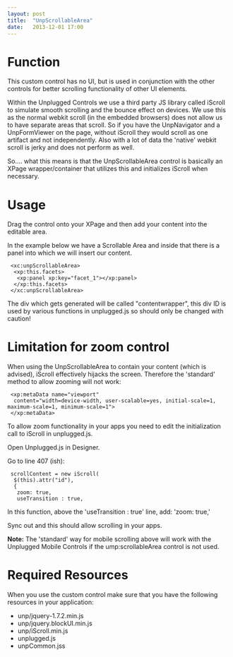 ```yaml
---
layout: post
title:  "UnpScrollableArea"
date:   2013-12-01 17:00
---
```


# Function
This custom control has no UI, but is used in conjunction with the other controls for better scrolling functionality of other UI elements.

Within the Unplugged Controls we use a third party JS library called iScroll to simulate smooth scrolling and the bounce effect on devices. 
We use this as the normal webkit scroll (in the embedded browsers) does not allow us to have separate areas that scroll. So if you have the UnpNavigator and a UnpFormViewer on the page, without iScroll they would scroll as one artifact and not independently. Also with a lot of data the 'native' webkit scroll is jerky and does not perform as well.

So…. what this means is that the UnpScrollableArea control is basically an XPage wrapper/container that utilizes this and initializes iScroll when necessary. 

# Usage
Drag the control onto your XPage and then add your content into the editable area.

In the example below we have a Scrollable Area and inside that there is a panel into which we will insert our content.

<pre class="CICodeFormatter" ><code class="CICodeFormatter"> &lt;xc:unpScrollableArea&gt;  
  &lt;xp:this.facets&gt;  
   &lt;xp:panel xp:key="facet_1"&gt;&lt;/xp:panel&gt;  
  &lt;/xp:this.facets&gt;  
 &lt;/xc:unpScrollableArea&gt;  
</code></pre>

The div which gets generated will be called "contentwrapper", this div ID is used by various functions in unplugged.js so should only be changed with caution!

# Limitation for zoom control
When using the UnpScrollableArea to contain your content (which is advised), iScroll effectively hijacks the screen. Therefore the 'standard' method to allow zooming will not work:

<pre class="CICodeFormatter" ><code class="CICodeFormatter"> &lt;xp:metaData name="viewport"  
  content="width=device-width, user-scalable=yes, initial-scale=1, maximum-scale=1, minimum-scale=1"&gt;  
 &lt;/xp:metaData&gt;  
</code></pre>

To allow zoom functionality in your apps you need to edit the initialization call to iScroll in unplugged.js.

Open Unplugged.js in Designer.

Go to line 407 (ish):

<pre class="CICodeFormatter" ><code class="CICodeFormatter"> scrollContent = new iScroll(  
  $(this).attr("id"),  
  {  
   zoom: true,  
   useTransition : true,  
</code></pre>
              
In this function, above the 'useTransition : true' line, add: 'zoom: true,'


Sync out and this should allow scrolling in your apps.

**Note:** The 'standard' way for mobile scrolling above will work with the Unplugged Mobile Controls if the ump:scrollableArea control is not used.

# Required Resources
When you use the custom control make sure that you have the following resources in your application:
* unp/jquery-1.7.2.min.js
* unp/jquery.blockUI.min.js
* unp/iScroll.min.js
* unplugged.js
* unpCommon.jss
